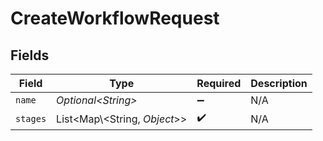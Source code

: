 # CreateWorkflowRequest


## Fields

| Field                          | Type                           | Required                       | Description                    |
| ------------------------------ | ------------------------------ | ------------------------------ | ------------------------------ |
| `name`                         | *Optional\<String>*            | :heavy_minus_sign:             | N/A                            |
| `stages`                       | List\<Map\\<String, *Object*>> | :heavy_check_mark:             | N/A                            |